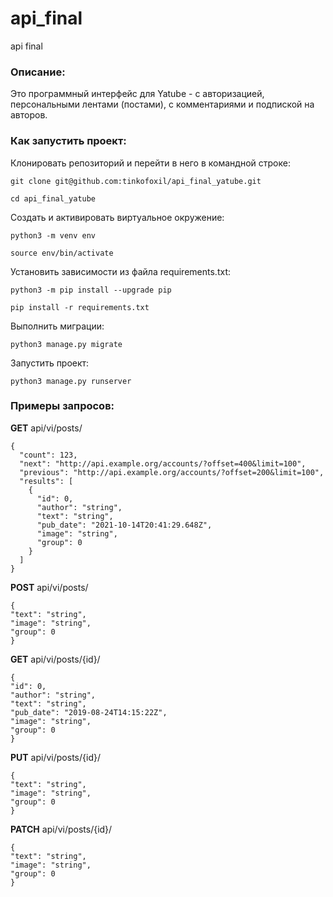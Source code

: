# api_final
api final

### Описание:

Это программный интерфейс для Yatube - с авторизацией, персональными лентами (постами), с комментариями и подпиской на авторов. 

### Как запустить проект:

Клонировать репозиторий и перейти в него в командной строке:

```
git clone git@github.com:tinkofoxil/api_final_yatube.git
```

```
cd api_final_yatube
```

Cоздать и активировать виртуальное окружение:

```
python3 -m venv env
```

```
source env/bin/activate
```

Установить зависимости из файла requirements.txt:

```
python3 -m pip install --upgrade pip
```

```
pip install -r requirements.txt
```

Выполнить миграции:

```
python3 manage.py migrate
```

Запустить проект:

```
python3 manage.py runserver
```

### Примеры запросов:

**GET** api/vi/posts/
```
{
  "count": 123,
  "next": "http://api.example.org/accounts/?offset=400&limit=100",
  "previous": "http://api.example.org/accounts/?offset=200&limit=100",
  "results": [
    {
      "id": 0,
      "author": "string",
      "text": "string",
      "pub_date": "2021-10-14T20:41:29.648Z",
      "image": "string",
      "group": 0
    }
  ]
}
```

**POST** api/vi/posts/
```
{
"text": "string",
"image": "string",
"group": 0
}
```

**GET** api/vi/posts/{id}/
```
{
"id": 0,
"author": "string",
"text": "string",
"pub_date": "2019-08-24T14:15:22Z",
"image": "string",
"group": 0
}
```

**PUT** api/vi/posts/{id}/
```
{
"text": "string",
"image": "string",
"group": 0
}
```

**PATCH** api/vi/posts/{id}/
```
{
"text": "string",
"image": "string",
"group": 0
}
```

